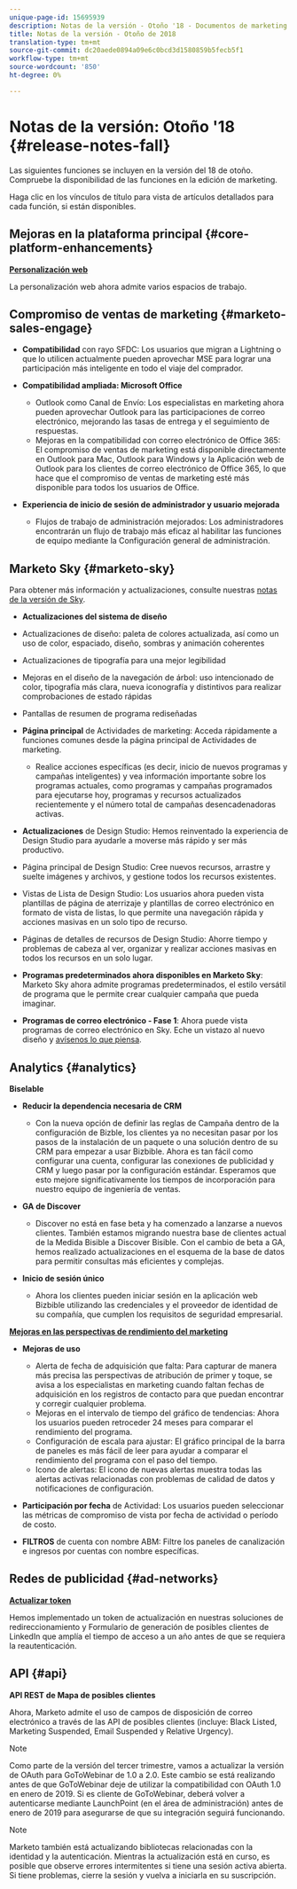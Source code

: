```yaml
---
unique-page-id: 15695939
description: Notas de la versión - Otoño '18 - Documentos de marketing - Documentación del producto
title: Notas de la versión - Otoño de 2018
translation-type: tm+mt
source-git-commit: dc20aede0894a09e6c0bcd3d1580859b5fecb5f1
workflow-type: tm+mt
source-wordcount: '850'
ht-degree: 0%

---
```



# Notas de la versión: Otoño &#39;18 {#release-notes-fall}

Las siguientes funciones se incluyen en la versión del 18 de otoño. Compruebe la disponibilidad de las funciones en la edición de marketing.

Haga clic en los vínculos de título para vista de artículos detallados para cada función, si están disponibles.

## Mejoras en la plataforma principal {#core-platform-enhancements}

**[Personalización web](/help/marketo/product-docs/web-personalization/getting-started/workspaces-in-web-personalization.md)**

La personalización web ahora admite varios espacios de trabajo.

## Compromiso de ventas de marketing {#marketo-sales-engage}

* **Compatibilidad** con rayo SFDC: Los usuarios que migran a Lightning o que lo utilicen actualmente pueden aprovechar MSE para lograr una participación más inteligente en todo el viaje del comprador.

* **Compatibilidad ampliada: Microsoft Office**

   * Outlook como Canal de Envío: Los especialistas en marketing ahora pueden aprovechar Outlook para las participaciones de correo electrónico, mejorando las tasas de entrega y el seguimiento de respuestas.
   * Mejoras en la compatibilidad con correo electrónico de Office 365: El compromiso de ventas de marketing está disponible directamente en Outlook para Mac, Outlook para Windows y la Aplicación web de Outlook para los clientes de correo electrónico de Office 365, lo que hace que el compromiso de ventas de marketing esté más disponible para todos los usuarios de Office.

* **Experiencia de inicio de sesión de administrador y usuario mejorada**

   * Flujos de trabajo de administración mejorados: Los administradores encontrarán un flujo de trabajo más eficaz al habilitar las funciones de equipo mediante la Configuración general de administración.

## Marketo Sky {#marketo-sky}

Para obtener más información y actualizaciones, consulte nuestras [notas de la versión de Sky](https://help.marketo.com).

* **Actualizaciones del sistema de diseño**

* Actualizaciones de diseño: paleta de colores actualizada, así como un uso de color, espaciado, diseño, sombras y animación coherentes
* Actualizaciones de tipografía para una mejor legibilidad
* Mejoras en el diseño de la navegación de árbol: uso intencionado de color, tipografía más clara, nueva iconografía y distintivos para realizar comprobaciones de estado rápidas
* Pantallas de resumen de programa rediseñadas

* **Página principal** de Actividades de marketing: Acceda rápidamente a funciones comunes desde la página principal de Actividades de marketing.

   * Realice acciones específicas (es decir, inicio de nuevos programas y campañas inteligentes) y vea información importante sobre los programas actuales, como programas y campañas programados para ejecutarse hoy, programas y recursos actualizados recientemente y el número total de campañas desencadenadoras activas.

* **Actualizaciones** de Design Studio: Hemos reinventado la experiencia de Design Studio para ayudarle a moverse más rápido y ser más productivo.
* Página principal de Design Studio: Cree nuevos recursos, arrastre y suelte imágenes y archivos, y gestione todos los recursos existentes.
* Vistas de Lista de Design Studio: Los usuarios ahora pueden vista plantillas de página de aterrizaje y plantillas de correo electrónico en formato de vista de listas, lo que permite una navegación rápida y acciones masivas en un solo tipo de recurso.
* Páginas de detalles de recursos de Design Studio: Ahorre tiempo y problemas de cabeza al ver, organizar y realizar acciones masivas en todos los recursos en un solo lugar.
* **Programas predeterminados ahora disponibles en Marketo Sky**: Marketo Sky ahora admite programas predeterminados, el estilo versátil de programa que le permite crear cualquier campaña que pueda imaginar.
* **Programas de correo electrónico - Fase 1**: Ahora puede vista programas de correo electrónico en Sky. Eche un vistazo al nuevo diseño y [avísenos lo que piensa](https://go.marketo.com/NextGenUX---USA---Apr-2018-fcp_Landing-Page-Feedback.html).

## Analytics {#analytics}

**Biselable**

* **Reducir la dependencia necesaria de CRM**

   * Con la nueva opción de definir las reglas de Campaña dentro de la configuración de Bizble, los clientes ya no necesitan pasar por los pasos de la instalación de un paquete o una solución dentro de su CRM para empezar a usar Bizbible. Ahora es tan fácil como configurar una cuenta, configurar las conexiones de publicidad y CRM y luego pasar por la configuración estándar. Esperamos que esto mejore significativamente los tiempos de incorporación para nuestro equipo de ingeniería de ventas.

* **GA de Discover**

   * Discover no está en fase beta y ha comenzado a lanzarse a nuevos clientes. También estamos migrando nuestra base de clientes actual de la Medida Bisible a Discover Bisible. Con el cambio de beta a GA, hemos realizado actualizaciones en el esquema de la base de datos para permitir consultas más eficientes y complejas.

* **Inicio de sesión único**

   * Ahora los clientes pueden iniciar sesión en la aplicación web Bizbible utilizando las credenciales y el proveedor de identidad de su compañía, que cumplen los requisitos de seguridad empresarial.

**[Mejoras en las perspectivas de rendimiento del marketing](../../product-docs/reporting/performance-insights/performance-insights-overview.md)**

* **Mejoras de uso**

   * Alerta de fecha de adquisición que falta: Para capturar de manera más precisa las perspectivas de atribución de primer y toque, se avisa a los especialistas en marketing cuando faltan fechas de adquisición en los registros de contacto para que puedan encontrar y corregir cualquier problema.
   * Mejoras en el intervalo de tiempo del gráfico de tendencias: Ahora los usuarios pueden retroceder 24 meses para comparar el rendimiento del programa.
   * Configuración de escala para ajustar: El gráfico principal de la barra de paneles es más fácil de leer para ayudar a comparar el rendimiento del programa con el paso del tiempo.
   * Icono de alertas: El icono de nuevas alertas muestra todas las alertas activas relacionadas con problemas de calidad de datos y notificaciones de configuración.

* **Participación por fecha** de Actividad: Los usuarios pueden seleccionar las métricas de compromiso de vista por fecha de actividad o período de costo.
* **FILTROS** de cuenta con nombre ABM: Filtre los paneles de canalización e ingresos por cuentas con nombre específicas.

## Redes de publicidad {#ad-networks}

**[Actualizar token](../../product-docs/demand-generation/social/social-functions/set-up-linkedin-lead-gen-forms.md)**

Hemos implementado un token de actualización en nuestras soluciones de redireccionamiento y Formulario de generación de posibles clientes de LinkedIn que amplía el tiempo de acceso a un año antes de que se requiera la reautenticación.

## API {#api}

**API REST de Mapa de posibles clientes**

Ahora, Marketo admite el uso de campos de disposición de correo electrónico a través de las API de posibles clientes (incluye: Black Listed, Marketing Suspended, Email Suspended y Relative Urgency).

>[!NOTE]
>
>Como parte de la versión del tercer trimestre, vamos a actualizar la versión de OAuth para GoToWebinar de 1.0 a 2.0. Este cambio se está realizando antes de que GoToWebinar deje de utilizar la compatibilidad con OAuth 1.0 en enero de 2019. Si es cliente de GoToWebinar, deberá volver a autenticarse mediante LaunchPoint (en el área de administración) antes de enero de 2019 para asegurarse de que su integración seguirá funcionando.

>[!NOTE]
>
>Marketo también está actualizando bibliotecas relacionadas con la identidad y la autenticación. Mientras la actualización está en curso, es posible que observe errores intermitentes si tiene una sesión activa abierta. Si tiene problemas, cierre la sesión y vuelva a iniciarla en su suscripción.
